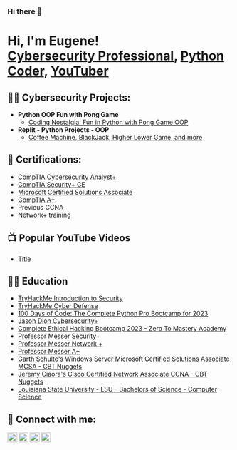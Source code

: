 ### Hi there 👋
<h1>Hi, I'm Eugene! <br/><a href="https://www.linkedin.com/in/eugene-radcliff-ii">Cybersecurity Professional</a>, <a href="https://github.com/eugeneradcliff2">Python Coder</a>,  <a href="https://www.youtube.com/@EugeneRadcliff2">YouTuber</a></h1>


<h2>👨‍💻 Cybersecurity Projects:</h2>

- <b>Python OOP Fun with Pong Game</b>
  - [Coding Nostalgia: Fun in Python with Pong Game OOP](https://medium.com/@eugeneradcliff2/coding-nostalgia-fun-in-python-with-pong-game-oop-6e87f9e3f367)
- <b>Replit - Python Projects - OOP</b>
  - [Coffee Machine, BlackJack, Higher Lower Game, and more](https://replit.com/@ejrad2)
<!--
- <b>Heading</b>
- [Title](Link)
-->

<h2>📜 Certifications:</h2>

- [CompTIA Cybersecurity Analyst+](https://www.comptia.org/certifications/cybersecurity-analyst)
- [CompTIA Security+ CE](https://www.comptia.org/certifications/security)
- [Microsoft Certified Solutions Associate](https://www.cbtnuggets.com/blog/certifications/microsoft/roadmap-to-success-mcsa-certification-guide)
- [CompTIA A+](https://www.comptia.org/certifications/a)
- Previous CCNA
- Network+ training
  
<h2>📺 Popular YouTube Videos</h2>

- [Title](Link)

<h2>👩‍🏫 Education</h2>

- [TryHackMe Introduction to Security](https://tryhackme.com/)
- [TryHackMe Cyber Defense](https://tryhackme.com/)
- [100 Days of Code: The Complete Python Pro Bootcamp for 2023](https://www.udemy.com/course/100-days-of-code/)
- [Jason Dion Cybersecurity+](https://www.udemy.com/course/comptiacsaplus/)
- [Complete Ethical Hacking Bootcamp 2023 - Zero To Mastery Academy](https://www.udemy.com/course/complete-ethical-hacking-bootcamp-zero-to-mastery/)
- [Professor Messer Security+](https://www.youtube.com/watch?v=9NE33fpQuw8&list=PLG49S3nxzAnkL2ulFS3132mOVKuzzBxA8)
- [Professor Messer Network +](https://www.youtube.com/watch?v=6LzuIch-wQo&list=PLG49S3nxzAnmpdmX7RoTOyuNJQAb-r-gd)
- [Professor Messer A+](https://www.youtube.com/watch?v=ChQ18B1hofI&list=PLG49S3nxzAnmwkCAdWUgCFvVK4IxMBTmb)
- [Garth Schulte's Windows Server Microsoft Certified Solutions Associate MCSA - CBT Nuggets](https://www.cbtnuggets.com/it-training/microsoft-windows-server/windows-server-mcsa-2012)
- [Jeremy Ciaora's Cisco Certified Network Associate CCNA - CBT Nuggets](https://www.cbtnuggets.com/it-training/cisco/ccna)
- [Louisiana State University - LSU - Bachelors of Science - Computer Science](https://www.lsu.edu/)


<h2> 🤳 Connect with me:</h2>

[<img align="left" alt="EugeneRadcliff2 | YouTube" width="22px" src="https://cdn.jsdelivr.net/npm/simple-icons@v3/icons/youtube.svg" />][youtube]
<!--[<img align="left" alt="EugeneRadcliff2 | Twitter" width="22px" src="https://cdn.jsdelivr.net/npm/simple-icons@v3/icons/twitter.svg" />][twitter]-->
[<img align="left" alt="EugeneRadcliff2 | LinkedIn" width="22px" src="https://cdn.jsdelivr.net/npm/simple-icons@v3/icons/linkedin.svg" />][linkedin]
<!--[<img align="left" alt="EugeneRadcliff2 | Instagram" width="22px" src="https://cdn.jsdelivr.net/npm/simple-icons@v3/icons/instagram.svg" />][instagram]-->
[<img align="left" alt="EugeneRadcliff2 | Website" width="22px" src="https://cdn.jsdelivr.net/npm/simple-icons@v3/icons/safari.svg" />][website]
[<img align="left" alt="EugeneRadcliff2 | Replit" width="22px" src="https://cdn.jsdelivr.net/npm/simple-icons@v3/icons/python.svg" />][replit]

<!--[twitter]: https://twitter.com/EugeneRadcliff2-->
[youtube]: https://www.youtube.com/@EugeneRadcliff2
<!--[instagram]: https://www.instagram.com/EugeneRadcliff2/-->
[linkedin]: https://linkedin.com/in/eugene-radcliff-ii
[website]: https://www.ejradcliff.com
[replit]: https://replit.com/@ejrad2

<!--
**eugeneradcliff2/eugeneradcliff2** is a ✨ _special_ ✨ repository because its `README.md` (this file) appears on your GitHub profile.

Here are some ideas to get you started:

- 🔭 I’m currently working on ...
- 🌱 I’m currently learning ...
- 👯 I’m looking to collaborate on ...
- 🤔 I’m looking for help with ...
- 💬 Ask me about ...
- 📫 How to reach me: ...
- 😄 Pronouns: ...
- ⚡ Fun fact: ...
-->
